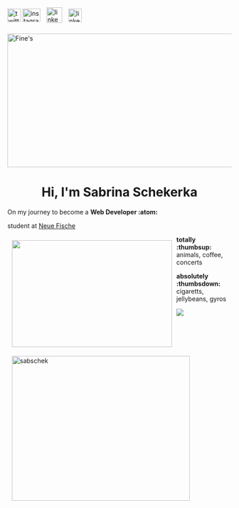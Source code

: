 <a href="https://twitter.com/Saschka91" target="blank"><img align="center" src="https://cdn.jsdelivr.net/npm/simple-icons@3.0.1/icons/twitter.svg" alt="twitter" height="30" width="30" /></a>
<a href="https://www.instagram.com/darla.darlinski/" target="blank"><img align="center" src="https://icon-library.com/images/black-instagram-icon-png/black-instagram-icon-png-28.jpg" alt="instagram" height="30" width="40" /></a>
<a href="https://www.youtube.com/watch?v=qybUFnY7Y8w" target="blank"><img align="center" src="https://kritowo.noblogs.org/files/2021/10/YOUTUBE_icon-icons.com_65487.png" alt="linkedin" height="35" width="35" style="margin:10px" /></a>
<a href="https://www.linkedin.com/in/sabrina-schekerka-36ba6b188/" target="blank"><img align="center" src="https://www.iconpacks.net/icons/1/free-linkedin-icon-112-thumb.png" alt="linkedin" height="30" width="30" /></a>


  <img align="center-right" alt="Fine's" width="1200px" height="300px" src="https://scontent-ham3-1.xx.fbcdn.net/v/t31.18172-8/12244613_1713647498851252_5279442409981506213_o.jpg?_nc_cat=107&ccb=1-7&_nc_sid=19026a&_nc_ohc=Y_Lq78mXG1kAX_eMcLR&_nc_oc=AQlZGtqvxfZrzGtQ4xQWpllWVkuW1mSDXhXhdmJHSXzvov4bJw1wk7yAQD4sdE_DKM9TzyqXHgIp6fVu0uMT8DEg&_nc_ht=scontent-ham3-1.xx&oh=00_AT9Yt_OOjmm96iuurh69_S5oyJtzdjy_2lOYteQ6QCVK0Q&oe=6305597B" />

<h1 align="center">Hi, I'm Sabrina Schekerka</h1>
<p align="left">On my journey to become a <b>Web Developer :atom:</b></p>
<p align="left">student at <a href="https://www.neuefische.de/bootcamp/web-development">Neue Fische</a></p>
<p>
 
 <div>
 <img src="https://scontent-ham3-1.xx.fbcdn.net/v/t1.18169-9/8341_1398085523740786_1622522633_n.jpg?_nc_cat=103&ccb=1-7&_nc_sid=de6eea&_nc_ohc=Q8wPGJuJWzQAX9x5fgO&_nc_ht=scontent-ham3-1.xx&oh=00_AT-5feDMc2YD8c_6SpoNicHlygWdiCKJh2LZHlym63DU9Q&oe=63035521" width="360" height="240" style="margin:10px" align="left">
 <img src="https://github-readme-stats.vercel.app/api?username=sabschek&theme=great-gatsby&show_icons=true" alt="sabschek" width="400" height="325" style="margin:10px" align="left">
</div>
 

  <p><b>totally  
:thumbsup:</b> animals, coffee, concerts</p>
  <p><b>absolutely
:thumbsdown:</b> cigaretts, jellybeans, gyros</p>


<a href="https://github.com/support-ukraine/support-ukraine">
  <img src="hhttps://img.freepik.com/premium-vector/support-ukraine-pray-ukraine-peace-concept-illustration-blue-yellow-flag-icon_421054-1684.jpg" />
</a>

